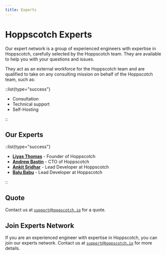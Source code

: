 ```yaml
---
title: Experts
---
```


# Hoppscotch Experts

Our expert network is a group of experienced engineers with expertise in Hoppscotch, carefully selected by the Hoppscotch team. They are available to help you with your questions and issues.

They act as an external workforce for the Hoppscotch team and are qualified to take on any consulting mission on behalf of the Hoppscotch team, such as:

::list{type="success"}

- Consultation
- Technical support
- Self-Hosting

::

## Our Experts

::list{type="success"}

- [**Liyas Thomas**](https://github.com/liyasthomas) - Founder of Hoppscotch
- [**Andrew Bastin**](https://github.com/AndrewBastin) - CTO of Hoppscotch
- [**Ankit Sridhar**](https://github.com/ankitsridhar16) - Lead Developer at Hoppscotch
- [**Balu Babu**](https://github.com/balub) - Lead Developer at Hoppscotch

::

## Quote

Contact us at [`support@hoppscotch.io`](mailto:support@hoppscotch.io) for a quote.

## Join Experts Network

If you are an experienced engineer with expertise in Hoppscotch, you can join our experts network. Contact us at [`support@hoppscotch.io`](mailto:support@hoppscotch.io) for more details.
